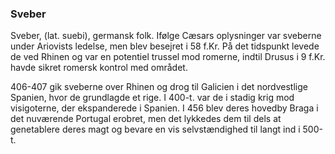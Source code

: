 ### Sveber


Sveber, (lat. suebi), germansk folk. Ifølge Cæsars oplysninger var sveberne under Ariovists ledelse, men blev besejret i 58 f.Kr. På det tidspunkt levede de ved Rhinen og var en potentiel trussel mod romerne, indtil Drusus i 9 f.Kr. havde sikret romersk kontrol med området.

406-407 gik sveberne over Rhinen og drog til Galicien i det nordvestlige Spanien, hvor de grundlagde et rige. I 400-t. var de i stadig krig mod visigoterne, der ekspanderede i Spanien. I 456 blev deres hovedby Braga i det nuværende Portugal erobret, men det lykkedes dem til dels at genetablere deres magt og bevare en vis selvstændighed til langt ind i 500-t.